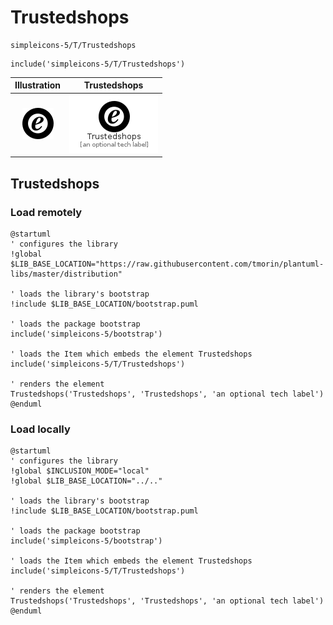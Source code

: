 # Trustedshops


```text
simpleicons-5/T/Trustedshops
```

```text
include('simpleicons-5/T/Trustedshops')
```



| Illustration | Trustedshops |
| :---: | :---: |
| ![illustration for Illustration](../../simpleicons-5/T/Trustedshops.png) | ![illustration for Trustedshops](../../simpleicons-5/T/Trustedshops.Local.png) |




## Trustedshops

### Load remotely
```plantuml
@startuml
' configures the library
!global $LIB_BASE_LOCATION="https://raw.githubusercontent.com/tmorin/plantuml-libs/master/distribution"

' loads the library's bootstrap
!include $LIB_BASE_LOCATION/bootstrap.puml

' loads the package bootstrap
include('simpleicons-5/bootstrap')

' loads the Item which embeds the element Trustedshops
include('simpleicons-5/T/Trustedshops')

' renders the element
Trustedshops('Trustedshops', 'Trustedshops', 'an optional tech label')
@enduml
```

### Load locally
```plantuml
@startuml
' configures the library
!global $INCLUSION_MODE="local"
!global $LIB_BASE_LOCATION="../.."

' loads the library's bootstrap
!include $LIB_BASE_LOCATION/bootstrap.puml

' loads the package bootstrap
include('simpleicons-5/bootstrap')

' loads the Item which embeds the element Trustedshops
include('simpleicons-5/T/Trustedshops')

' renders the element
Trustedshops('Trustedshops', 'Trustedshops', 'an optional tech label')
@enduml
```

